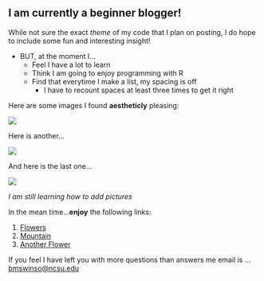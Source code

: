 ## I am currently a beginner blogger!

While not sure the exact *theme* of my code that I plan on posting, I do hope to include some fun and interesting insight!  
* BUT, at the moment I...  
    + Feel I have a lot to learn  
    + Think I am going to enjoy programming with R
    + Find that everytime I make a list, my spacing is off
        + I have to recount spaces at least three times to get it right

Here are some images I found **aestheticly** pleasing:  

![](marek-piwnicki-2jXDeCH11l8-unsplash.png)  

Here is another...

![](riccardo-chiarini-a4Swf9wzdKA-unsplash.png)  

And here is the last one...  

![](dan-russo-k6D1rYZQkok-unsplash.png)  

*I am still learning how to add pictures*

In the mean time...**enjoy** the following links:

1. [Flowers](https://unsplash.com/photos/a-bunch-of-flowers-that-are-next-to-each-other-lO4D6Isdtrk)
2. [Mountain](https://unsplash.com/photos/a-view-of-a-mountain-with-trees-in-the-foreground-dsg1et_zRYg)
3. [Another Flower](https://unsplash.com/photos/a-pink-flower-in-the-middle-of-a-road-BqjfbCAqIUM)

If you feel I have left you with more questions than answers me email is ... <bmswinso@ncsu.edu>

